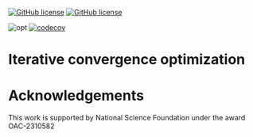 [![GitHub license](https://img.shields.io/github/license/Green-Phys/green-opt?cacheSeconds=3600&color=informational&label=License)](./LICENSE)
[![GitHub license](https://img.shields.io/badge/C%2B%2B-17-blue)](https://en.cppreference.com/w/cpp/compiler_support/17)

![opt](https://github.com/Green-Phys/green-opt/actions/workflows/test.yaml/badge.svg)
[![codecov](https://codecov.io/gh/Green-Phys/green-opt/graph/badge.svg?token=XRBM5YQQP3)](https://codecov.io/gh/Green-Phys/green-opt)


# Iterative convergence optimization


# Acknowledgements

This work is supported by National Science Foundation under the award OAC-2310582
